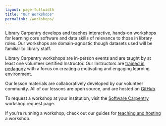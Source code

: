 ```yaml
---
layout: page-fullwidth
title: "Our Workshops"
permalink: /workshops/
---
```


Library Carpentry develops and teaches interactive, hands-on
workshops for learning core software and data skills of relevance to those in library roles. Our workshops are domain-agnostic though datasets used will be familiar to library staff. 

Library Carpentry workshops are in-person events and are taught by at least one volunteer certified Instructor. Our Instructors are [trained in pedagogy](http://carpentries.github.io/instructor-training/) with a focus on creating a motivating and engaging learning environment. 

Our lesson materials are collaboratively developed by our volunteer community. All of our lessons are open source, and are hosted on 
<a href="https://github.com/librarycarpentry">GitHub</a>. 

To request a workshop at your institution, visit the [Software Carpentry](https://software-carpentry.org/workshops/request/) workshop request page.

If you're running a workshop, check out our guides for [teaching and hosting](https://docs.carpentries.org/topic_folders/hosts_instructors/index.html) a workshop. 
  
